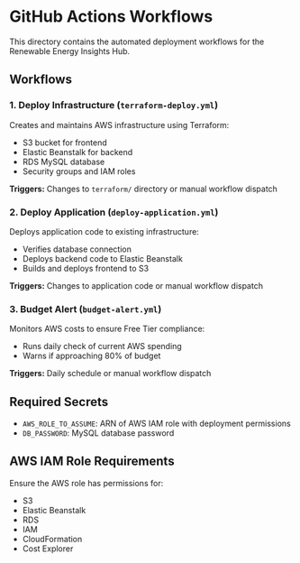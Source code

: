 # GitHub Actions Workflows

This directory contains the automated deployment workflows for the Renewable Energy Insights Hub.

## Workflows

### 1. Deploy Infrastructure (`terraform-deploy.yml`)

Creates and maintains AWS infrastructure using Terraform:

- S3 bucket for frontend
- Elastic Beanstalk for backend
- RDS MySQL database
- Security groups and IAM roles

**Triggers:** Changes to `terraform/` directory or manual workflow dispatch

### 2. Deploy Application (`deploy-application.yml`)

Deploys application code to existing infrastructure:

- Verifies database connection
- Deploys backend code to Elastic Beanstalk
- Builds and deploys frontend to S3

**Triggers:** Changes to application code or manual workflow dispatch

### 3. Budget Alert (`budget-alert.yml`)

Monitors AWS costs to ensure Free Tier compliance:

- Runs daily check of current AWS spending
- Warns if approaching 80% of budget

**Triggers:** Daily schedule or manual workflow dispatch

## Required Secrets

- `AWS_ROLE_TO_ASSUME`: ARN of AWS IAM role with deployment permissions
- `DB_PASSWORD`: MySQL database password

## AWS IAM Role Requirements

Ensure the AWS role has permissions for:

- S3
- Elastic Beanstalk
- RDS
- IAM
- CloudFormation
- Cost Explorer
